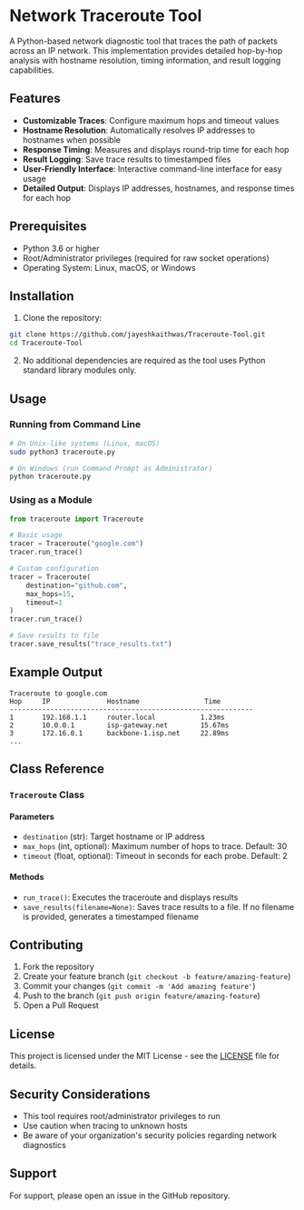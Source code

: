 # Network Traceroute Tool

A Python-based network diagnostic tool that traces the path of packets across an IP network. This implementation provides detailed hop-by-hop analysis with hostname resolution, timing information, and result logging capabilities.

## Features

- **Customizable Traces**: Configure maximum hops and timeout values
- **Hostname Resolution**: Automatically resolves IP addresses to hostnames when possible
- **Response Timing**: Measures and displays round-trip time for each hop
- **Result Logging**: Save trace results to timestamped files
- **User-Friendly Interface**: Interactive command-line interface for easy usage
- **Detailed Output**: Displays IP addresses, hostnames, and response times for each hop

## Prerequisites

- Python 3.6 or higher
- Root/Administrator privileges (required for raw socket operations)
- Operating System: Linux, macOS, or Windows

## Installation

1. Clone the repository:
```bash
git clone https://github.com/jayeshkaithwas/Traceroute-Tool.git
cd Traceroute-Tool
```

2. No additional dependencies are required as the tool uses Python standard library modules only.

## Usage

### Running from Command Line

```bash
# On Unix-like systems (Linux, macOS)
sudo python3 traceroute.py

# On Windows (run Command Prompt as Administrator)
python traceroute.py
```

### Using as a Module

```python
from traceroute import Traceroute

# Basic usage
tracer = Traceroute("google.com")
tracer.run_trace()

# Custom configuration
tracer = Traceroute(
    destination="github.com",
    max_hops=15,
    timeout=1
)
tracer.run_trace()

# Save results to file
tracer.save_results("trace_results.txt")
```

## Example Output

```
Traceroute to google.com
Hop     IP              Hostname                Time
------------------------------------------------------------
1       192.168.1.1     router.local           1.23ms
2       10.0.0.1        isp-gateway.net        15.67ms
3       172.16.0.1      backbone-1.isp.net     22.89ms
...
```

## Class Reference

### `Traceroute` Class

#### Parameters

- `destination` (str): Target hostname or IP address
- `max_hops` (int, optional): Maximum number of hops to trace. Default: 30
- `timeout` (float, optional): Timeout in seconds for each probe. Default: 2

#### Methods

- `run_trace()`: Executes the traceroute and displays results
- `save_results(filename=None)`: Saves trace results to a file. If no filename is provided, generates a timestamped filename

## Contributing

1. Fork the repository
2. Create your feature branch (`git checkout -b feature/amazing-feature`)
3. Commit your changes (`git commit -m 'Add amazing feature'`)
4. Push to the branch (`git push origin feature/amazing-feature`)
5. Open a Pull Request

## License

This project is licensed under the MIT License - see the [LICENSE](LICENSE) file for details.

## Security Considerations

- This tool requires root/administrator privileges to run
- Use caution when tracing to unknown hosts
- Be aware of your organization's security policies regarding network diagnostics

## Support

For support, please open an issue in the GitHub repository.
